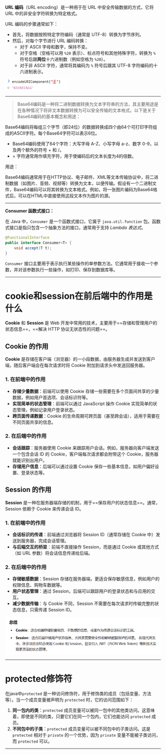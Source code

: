 **URL 编码**（URL encoding）是一种用于在 URL 中安全传输数据的方式，它将 URL 中的非安全字符转换为特定格式。

URL 编码的步骤通常如下：

- 首先，将数据按照特定字符编码（通常是 UTF-8）转换为字节序列。
- 然后，对每个字节进行 URL 编码转换：
  - 对于 ASCII 字母和数字，保持不变。
  - 对于空格（空格可以用 `%20` 表示）、标点符号和其他特殊字符，转换为 `%` 符号后跟**两位**十六进制数（例如空格为 `%20`）。
  - 对于非 ASCII 字符，通常将其编码为 `%` 符号后跟其 UTF-8 字符编码的十六进制表示。

 ![image-20240724211045853](.assets/image-20240724211045853.png)

---

> Base64编码是一种将二进制数据转换为文本字符串的方法，其主要用途是在各种情况下将非文本数据转换为可以安全传输的文本格式。以下是关于Base64编码的基本概念和用途：

Base64编码将每组三个字节（即24位）的数据转换成四个由64个可打印字符组成的ASCII字符。每个Base64字符可以表示6位。

- Base64编码使用了64个字符：大写字母 A-Z、小写字母 a-z、数字 0-9，以及两个额外的符号 + 和 /。
- = 字符通常用作填充字符，用于使编码后的文本长度为4的倍数。

用途：

Base64编码通常用于在HTTP协议、电子邮件、XML等文本传输协议中，将二进制数据（如图片、音频、视频等）转换为文本，以便传输。假设有一个二进制文件，Base64编码可以将其转换为文本格式。例如，将一张图片编码为Base64格式后，可以在HTML中直接使用这段文本作为图片的源。

---

**Consumer 函数式接口：**

在 Java 中，`Consumer` 是一个函数式接口，它属于 `java.util.function` 包。函数式接口是指只包含一个抽象方法的接口，通常用于支持 *Lambda 表达式*。

```java
@FunctionalInterface
public interface Consumer<T> {
    void accept(T t);
}
```

`Consumer` 接口主要用于表示执行某些操作的单参数方法。它通常用于接收一个参数，并对该参数执行一些操作，如打印、保存到数据库等。



***

# cookie和session在前后端中的作用是什么

**Cookie** 和 **Session** 是 Web 开发中常用的技术，主要用于==存储和管理用户的状态信息==，==解决 HTTP 协议无状态性的问题==。

## **Cookie 的作用**

**Cookie** 是存储在客户端（浏览器）的一小段数据，由服务器生成并发送到客户端，随后客户端会在每次请求时将 Cookie 附加到请求头中发送回服务器。

### 1. **在前端中的作用**

- **存储少量数据**：前端可以使用 Cookie 存储一些需要在多个页面间共享的少量数据，例如用户首选项、会话标识符等。
- **实现简单的状态管理**：前端可以通过 JavaScript 操作 Cookie 实现简单的状态管理，例如记录用户登录状态。
- **跨页面传递数据**：Cookie 的生命周期可跨页面（甚至跨会话），适用于需要在不同页面共享的信息。

### 2. **在后端中的作用**

- **会话跟踪**：服务器使用 Cookie 来跟踪用户会话。例如，服务器向客户端发送一个包含会话 ID 的 Cookie，客户端每次请求都会附带这个 Cookie，服务器就能识别出用户。
- **存储用户信息**：后端可以通过设置 Cookie 保存一些基本信息，如用户偏好设置、登录状态等。



## **Session 的作用**

**Session** 是一种在服务器端存储的机制，用于==保存用户的状态信息==。通常，Session 依赖于 Cookie 来传递会话 ID。

### 1. **在前端中的作用**

- **会话标识的传递**：前端通过浏览器将 Session ID（通常存储在 Cookie 中）发送到服务器，完成会话管理。
- **与后端交互的桥梁**：前端不直接操作 Session，而是通过 Cookie 或其他方式（如 URL 参数）将会话信息传递给后端。

### 2. **在后端中的作用**

- **存储敏感数据**：Session 存储在服务器端，更适合保存敏感信息，例如用户的权限信息、购物车数据等。
- **用户状态管理**：通过 Session，后端可以跟踪用户的登录状态和与应用的交互。
- **减少数据传输**：与 Cookie 不同，Session 不需要在每次请求时传输完整的状态信息，只需传递 Session ID。

![image-20250103215617507](.assets/image-20250103215617507.png)

****

# protected修饰符

在java中`protected` 是一种访问修饰符，用于修饰类的成员（包括变量、方法等）。当一个成员变量被声明为 `protected` 时，它的访问范围如下：

1. **同一包内的类**：`protected` 成员变量可以被同一包中的其他类访问。这意味着，即使是不同的类，只要它们在同一个包内，它们也能访问 `protected` 成员。
2. **不同包中的子类**：`protected` 成员变量可以被不同包中的子类访问。这是 `protected` 相对于 `private` 的一个优势，因为 `private` 变量不能被子类访问，而 `protected` 可以。

***




